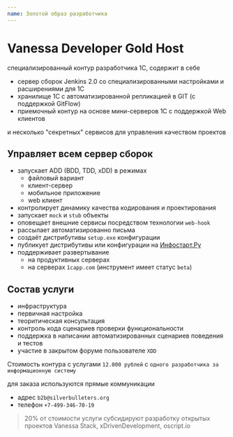 ```yaml
---
name: Золотой образ разработчика
---
```


# Vanessa Developer Gold Host

специализированный контур разработчика 1С, содержит в себе

* сервер сборок Jenkins 2.0 cо специализированными настройками и расширениями для 1С
* хранилище 1С с автоматизированной репликацией в GIT (с поддержкой GitFlow)
* приемочный контур на основе мини-серверов 1С с поддержкой Web клиентов

и несколько "секретных" сервисов для управления качеством проектов

## Управляет всем сервер сборок

* запускает ADD (BDD, TDD, xDD) в режимах
  * файловый вариант
  * клиент-сервер
  * мобильное приложение
  * web клиент
* контролирует динамику качества кодирования и проектирования
* запускает `mock` и `stub` объекты
* оповещает внешние сервисы посредством технологии `web-hook`
* рассылает автоматизированно письма
* создаёт дистрибутивы `setup.exe` конфигурации
* публикует дистрибутивы или конфигурации на [Инфостарт.Ру](http://infostart.ru/)
* поддерживает развертывание
  * на продуктивных серверах
  * на серверах `1capp.com` (инструмент имеет статус `beta`)

## Состав услуги

* инфраструктура
* первичная настройка
* теоритическая консультация
* контроль кода сценариев проверки функциональности
* поддержка в написании автоматизированных сценариев поведения и тестов
* участие в закрытом форуме пользователе `XDD`

Стоимость контура с услугами `12.000 рублей` с `одного разработчика за информационную систему`

для заказа используются прямые коммуникации

* адрес `b2b@silverbulleters.org`
* телефон `+7-499-346-70-19`


> 20% от стоимости услуги субсидируют разработку открытых проектов Vanessa Stack, xDrivenDevelopment, oscript.io
